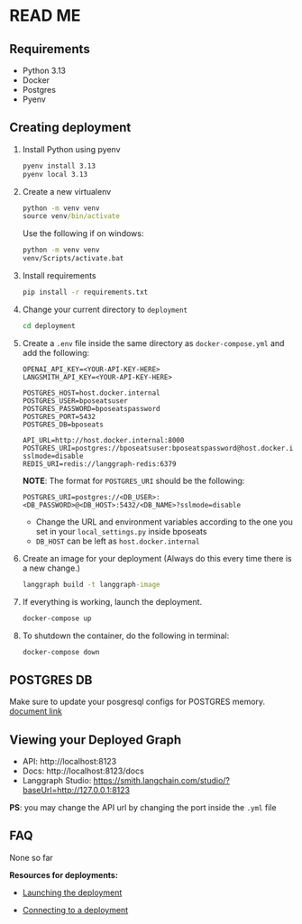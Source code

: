 # READ ME

## Requirements

- Python 3.13
- Docker
- Postgres
- Pyenv

## Creating deployment

1. Install Python using pyenv

    ```cmd
    pyenv install 3.13
    pyenv local 3.13
    ```

2. Create a new virtualenv

    ```cmd
    python -m venv venv
    source venv/bin/activate
    ```

    Use the following if on windows:

    ```cmd
    python -m venv venv
    venv/Scripts/activate.bat
    ```

3. Install requirements

    ```cmd
    pip install -r requirements.txt
    ```

4. Change your current directory to `deployment`

    ```cmd
    cd deployment
    ```

5. Create a `.env` file inside the same directory as `docker-compose.yml` and add the following:

    ```env
    OPENAI_API_KEY=<YOUR-API-KEY-HERE>
    LANGSMITH_API_KEY=<YOUR-API-KEY-HERE>

    POSTGRES_HOST=host.docker.internal
    POSTGRES_USER=bposeatsuser
    POSTGRES_PASSWORD=bposeatspassword
    POSTGRES_PORT=5432
    POSTGRES_DB=bposeats

    API_URL=http://host.docker.internal:8000
    POSTGRES_URI=postgres://bposeatsuser:bposeatspassword@host.docker.internal:5432/bposeats?sslmode=disable
    REDIS_URI=redis://langgraph-redis:6379
    ```

    **NOTE**: The format for `POSTGRES_URI` should be the following:

    ```env
    POSTGRES_URI=postgres://<DB_USER>:<DB_PASSWORD>@<DB_HOST>:5432/<DB_NAME>?sslmode=disable
    ```

    - Change the URL and environment variables according to the one you set in your `local_settings.py` inside bposeats
    - `DB_HOST` can be left as `host.docker.internal`

6. Create an image for your deployment (Always do this every time there is a new change.)

    ```cmd
    langgraph build -t langgraph-image
    ```

7. If everything is working, launch the deployment.

    ```cmd
    docker-compose up
    ```

8. To shutdown the container, do the following in terminal:

    ```cmd
    docker-compose down
    ```

## POSTGRES DB

Make sure to update your posgresql configs for POSTGRES memory. [document link](https://docs.google.com/document/d/1GaVL1j9g05SQYXdJGNjkqMeWNGbGYv_1I6J2QZucZ-s/edit?usp=sharing)

## Viewing your Deployed Graph

- API: http://localhost:8123
- Docs: http://localhost:8123/docs
- Langgraph Studio: https://smith.langchain.com/studio/?baseUrl=http://127.0.0.1:8123

__PS__: you may change the API url by changing the port inside the `.yml` file

## FAQ

None so far

__Resources for deployments:__

- [Launching the deployment](https://colab.research.google.com/github/langchain-ai/langchain-academy/blob/main/module-6/creating.ipynb)

- [Connecting to a deployment](https://colab.research.google.com/github/langchain-ai/langchain-academy/blob/main/module-6/connecting.ipynb)
